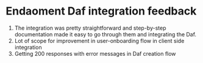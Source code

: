 # Endaoment Daf integration feedback

1. The integration was pretty straightforward and step-by-step documentation made it easy to go through them and integrating the Daf.
2. Lot of scope for improvement in user-onboarding flow in client side integration
3. Getting 200 responses with error messages in Daf creation flow
